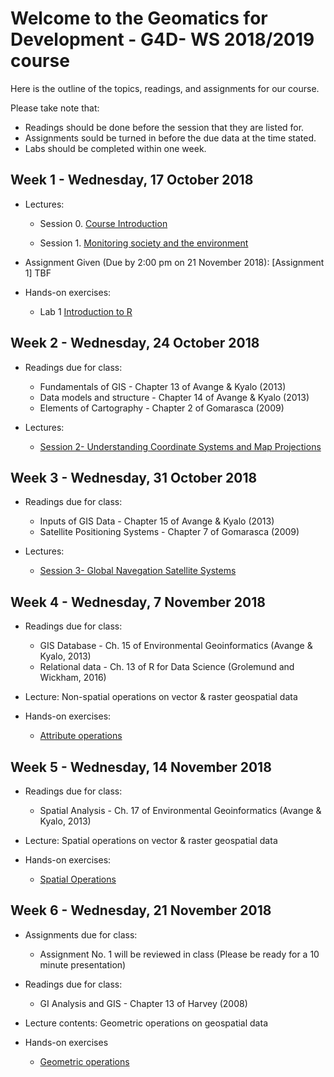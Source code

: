 # Welcome to the Geomatics for Development - G4D- WS 2018/2019 course 

Here is the outline of the topics, readings, and assignments for our course. 

Please take note that:
- Readings should be done before the session that they are listed for. 
- Assignments sould be turned in before the due data at the time stated.
- Labs should be completed within one week.

## Week 1 - Wednesday, 17 October 2018

- Lectures:
  - Session 0.  [Course Introduction](https://ials.github.com/G4D/G4D_S0.html)
     
  - Session 1.  [Monitoring society and the environment](https://ials.github.com/G4D/G4D_S1.html)


- Assignment Given (Due by 2:00 pm on 21 November 2018):  [Assignment 1] TBF

- Hands-on exercises:
  - Lab 1       [Introduction to R](https://www.datacamp.com/courses/free-introduction-to-r)  

## Week 2 - Wednesday, 24 October 2018
 
- Readings due for class:
    - Fundamentals of GIS - Chapter 13 of Avange & Kyalo (2013) 
    - Data models and structure - Chapter 14 of Avange & Kyalo (2013) 
    - Elements of Cartography - Chapter 2 of Gomarasca (2009)
 
- Lectures:
  - [Session 2- Understanding Coordinate Systems and Map Projections](https://ials.github.com/G4D/G4D_S2.html)
  
## Week 3 - Wednesday, 31 October 2018
 
- Readings due for class:
    - Inputs of GIS Data - Chapter 15 of Avange & Kyalo (2013) 
    - Satellite Positioning Systems - Chapter 7 of Gomarasca (2009) 
 
- Lectures:
  - [Session 3- Global Navegation Satellite Systems](https://ials.github.com/G4D/G4D_S3.html)
  
## Week 4 - Wednesday, 7 November 2018
 
- Readings due for class:
  - GIS Database - Ch. 15 of Environmental Geoinformatics (Avange & Kyalo, 2013)
  - Relational data - Ch. 13 of R for Data Science (Grolemund and Wickham, 2016)
  
- Lecture:  Non-spatial operations on vector & raster geospatial data 
 
- Hands-on exercises:
  - [Attribute operations](https://ials.github.com/G4D/S3_attributes.html)
  
## Week 5 - Wednesday, 14 November 2018
 
- Readings due for class:
  - Spatial Analysis - Ch. 17 of Environmental Geoinformatics (Avange & Kyalo, 2013)
  
- Lecture:  Spatial operations on vector & raster geospatial data 
 
- Hands-on exercises:
  - [Spatial Operations](https://ials.github.com/G4D/S4_spatial_operations.html)
  
## Week 6 - Wednesday, 21 November 2018

- Assignments due for class:
  -  Assignment No. 1 will be reviewed in class (Please be ready for a 10 minute presentation)

- Readings due for class:
  - GI Analysis and GIS - Chapter 13 of Harvey (2008)

- Lecture contents: Geometric operations on geospatial data

- Hands-on exercises
  - [Geometric operations](https://geocompr.robinlovelace.net/geometric-operations.html)



